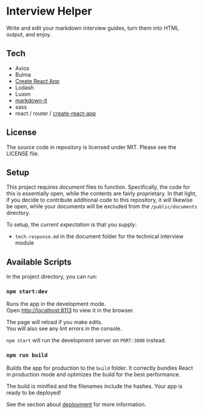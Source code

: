 # Interview Helper

Write and edit your markdown interview guides, turn them into HTML output, and enjoy.

## Tech

- Axios
- Bulma
- [Create React App](https://github.com/facebook/create-react-app)
- Lodash
- Luxon
- [markdown-it](https://github.com/markdown-it/markdown-it)
- sass
- react / router / [create-react-app](https://github.com/facebook/create-react-app)

## License

The source code in repository is licensed under MIT. Please see the LICENSE file.

## Setup

This project requires _document_ files to function. Specifically, the code for this is essentially open, while the contents are fairly proprietary. In that light, if you decide to contribute additional code to this repository, it will likewise be open, while your documents will be excluded from the `/public/documents` directory.

To setup, the _current expectation_ is that you supply:

- `tech-response.md` in the document folder for the technical interview module

## Available Scripts

In the project directory, you can run:

### `npm start:dev`

Runs the app in the development mode.<br>
Open [http://localhost:8113](http://localhost:8113) to view it in the browser.

The page will reload if you make edits.<br>
You will also see any lint errors in the console.

`npm start` will run the development server on `PORT:3000` instead.

### `npm run build`

Builds the app for production to the `build` folder.
It correctly bundles React in production mode and optimizes the build for the best performance.

The build is minified and the filenames include the hashes.
Your app is ready to be deployed!

See the section about [deployment](https://facebook.github.io/create-react-app/docs/deployment) for more information.

